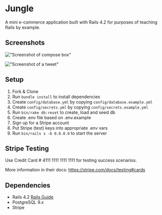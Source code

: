 # Jungle

A mini e-commerce application built with Rails 4.2 for purposes of teaching Rails by example.

## Screenshots

!["Screenshot of compose box"](https://github.com/maanderz/tweeter/blob/feature/mongodb/public/images/Screen%20Shot%202018-09-15%20at%201.26.18%20PM.png?raw=true)

!["Screenshot of a tweet"](https://github.com/maanderz/tweeter/blob/feature/mongodb/public/images/Screen%20Shot%202018-09-15%20at%201.29.26%20PM.png?raw=true)


## Setup

1. Fork & Clone
2. Run `bundle install` to install dependencies
3. Create `config/database.yml` by copying `config/database.example.yml`
4. Create `config/secrets.yml` by copying `config/secrets.example.yml`
5. Run `bin/rake db:reset` to create, load and seed db
6. Create .env file based on .env.example
7. Sign up for a Stripe account
8. Put Stripe (test) keys into appropriate .env vars
9. Run `bin/rails s -b 0.0.0.0` to start the server

## Stripe Testing

Use Credit Card # 4111 1111 1111 1111 for testing success scenarios.

More information in their docs: <https://stripe.com/docs/testing#cards>

## Dependencies

* Rails 4.2 [Rails Guide](http://guides.rubyonrails.org/v4.2/)
* PostgreSQL 9.x
* Stripe
